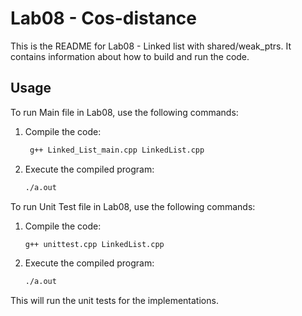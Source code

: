 # Lab08 - Cos-distance

This is the README for Lab08 - Linked list with shared/weak_ptrs. It contains information about how to build and run the code.

## Usage

To run Main file in Lab08, use the following commands:

1. Compile the code:

    ```bash
     g++ Linked_List_main.cpp LinkedList.cpp
    ```

2. Execute the compiled program:

    ```bash
    ./a.out
    ```
To run Unit Test file in Lab08, use the following commands:

1. Compile the code:

    ```bash
    g++ unittest.cpp LinkedList.cpp
    ```

2. Execute the compiled program:

    ```bash
    ./a.out
    ```

This will run the unit tests for the implementations.
